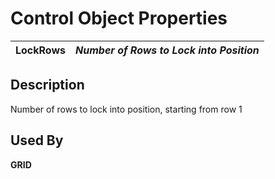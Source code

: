 # Control Object Properties

**LockRows** |  **_Number of Rows to Lock into Position_**  
---|---  
  
## Description

Number of rows to lock into position, starting from row 1

## Used By

**GRID**
